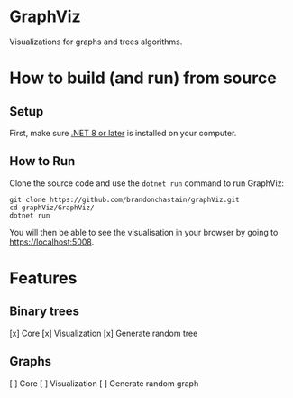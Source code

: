 # GraphViz
Visualizations for graphs and trees algorithms.



# How to build (and run) from source
## Setup
First, make sure [.NET 8 or later](https://learn.microsoft.com/en-us/dotnet/core/install/) is installed on your computer.

## How to Run
Clone the source code and use the `dotnet run` command to run GraphViz:

```
git clone https://github.com/brandonchastain/graphViz.git
cd graphViz/GraphViz/
dotnet run
```

You will then be able to see the visualisation in your browser by going to [https://localhost:5008](https://localhost:5008).

# Features
## Binary trees
[x] Core
[x] Visualization
[x] Generate random tree

## Graphs
[ ] Core
[ ] Visualization
[ ] Generate random graph
